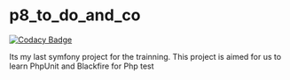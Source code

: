 # p8_to_do_and_co

[![Codacy Badge](https://api.codacy.com/project/badge/Grade/88333791c9ee4a0ca3877f0249b12f90)](https://app.codacy.com/gh/JENNYPCHEN/p8_to_do_and_co?utm_source=github.com&utm_medium=referral&utm_content=JENNYPCHEN/p8_to_do_and_co&utm_campaign=Badge_Grade_Settings)

Its my last symfony project for the trainning. This project is aimed for us to learn PhpUnit and Blackfire for Php test
